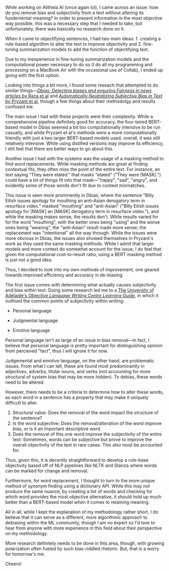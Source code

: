While working on Alitheia AI (once again lol), I came across an issue: how do you remove bias and subjectivity from a text without altering its fundemental meaning? In order to present information in the most objective way possible, this was a necessary step that I needed to take, but unfortunately, there was basically no research done on it.

When it came to objectifying sentences, I had two main ideas: 1. creating a rule-based algorithm to alter the text to improve objectivity and 2. fine-tuning summarization models to add the function of objectifying text.

Due to my inexperience in fine-tuning summarization models and the computational power necessary to do so (I do all my programming and processing on a MacBook Air with the occasional use of Collab), I ended up going with the first option.

Looking into things a bit more, I found some reseach that attempted to do similar things—[*Dbias: Detecting biases and ensuring Fairness in news articles* by Raza et al](https://arxiv.org/pdf/2208.05777) and [*Automatically Neutralizing Subjective Bias in Text* by Pryzant et al](https://nlp.stanford.edu/pubs/pryzant2020bias.pdf), though a few things about their methodolgy and results confused me.

The main issue I had with these projects were their complexity. While a comprehensive pipeline definitely good for accuracy, the four-teired BERT-based model in Dbias seemed a bit too computationally intensive to be run casually, and while Pryzant et al's methods were a more computationally friendly with just a two larger BERT-based models used, overall, it was still relatively intensive. While using distilled versions may improve its efficiency, I still feel that there are better ways to go about this.

Another issue I had with the systems was the usage of a masking method to find word replacements. While masking methods are great at finding contextual fits, they often miss the point of the entire text. For instance, an text saying "They were elated." that masks "elated" ("They were [MASK].") could have a lot of things fit into that mask—"happy", "sad", "angry", and evidently some of those words don't fit due to context mismatches.

This issue is seen more prominently in Dbias, where the sentence "Billy Eilish issues apology for mouthing an anti-Asian derogatory term in resurface video." masked "mouthing" and "anti-Asian" ("Billy Eilish issues apology for [MASK] an [MASK] derogatory term in resurface video."), and while the masking makes sense, the results don't. While results varied for for the word "mouthing", with the better ones being "using" and the worse ones being "wearing", the "anti-Asian" result made more sense; the replacement was "intentional" all the way through. While the issues were more obvious in Dbias, the issues also showed themselves in Pryzant's work as they used the same masking methods. While I admit that larger models and more context do somewhat account for the issue, I do feel that given the computational cost-to-result ratio, using a BERT masking method is just not a good idea.

Thus, I decided to look into my own methods of improvement, one geared towards improved efficiency and accuracy in de-biasing.

The first issue comes with determining what actually causes subjectivity and bias within text. Doing some research led me to a [The University of Adelaide's *Objective Language Writing Centre Learning Guide*](https://www.adelaide.edu.au/writingcentre/ua/media/21/learningguide-objectivelanguage.pdf), in which it outlined the common points of subjectivity within writing:

- Personal language

- Judgmental language

- Emotive language

Personal language isn't as large of an issue in bias removal—in fact, I believe that personal language is pretty important for distinguishing opinion from percieved "fact", thus I will ignore it for now.

Judgemental and emotive language, on the other hand, are problematic issues. From what I can tell, these are found most predominantly in adjectives, adverbs, titular nouns, and verbs (not accounting for more structural of system bias that may be more hidden). To debias, these words need to be altered. 

However, there needs to be a criteria to determine how to alter these words, as each word in a sentence has a property that may make it uniquely difficult to alter.

1. Structural value: Does the removal of the word impact the structure of the sentence?
2. Is the word subjective: Does the removal/alteration of the word improve bias, or is it an important descriptive word
3. Does the removal of this one word improve the subjectivity of the entire text: Sometimes, words can be subjective but prove to improve the overall objectivity of the text in rare cases. This also must be accounted for.

Thus, given this, it is decently straightforward to develop a rule-base objectivity based off of NLP pipelines like NLTK and Stanza where words can be marked for change and removal.

Furthermore, for word replacement, I thought to turn to the more unique method of synonym finding using a dictionary API. While this may not produce the same nuance, by creating a list of words and checking for which word provides the most objective alternative, it should hold up much better than a BERT-based model when it comes to retaining meaning.

All in all, while I kept the explanation of my methodology rather short, I do believe that it can serve as a different, more algorithmic approach to debiasing within the ML community, though I am no expert so I'd love to hear from anyone with more experience in this field about their perspective on my methodology.

More research definitely needs to be done in this area, though, with growing polarization often fueled by such bias-riddled rhetoric. But, that is a worry for tomorrow's me.

Cheers!